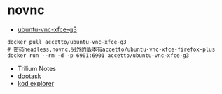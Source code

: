# novnc

* [ubuntu-vnc-xfce-g3](https://github.com/accetto/ubuntu-vnc-xfce-g3)

```shell
docker pull accetto/ubuntu-vnc-xfce-g3
# 密码headless,novnc,另外的版本有accetto/ubuntu-vnc-xfce-firefox-plus
docker run --rm -d -p 6901:6901 accetto/ubuntu-vnc-xfce-g3
```

* Trilium Notes
* [dootask](https://www.github.com/kuaifan/dootask)
* [kod explorer](https://github.com/kalcaddle/kodbox)
